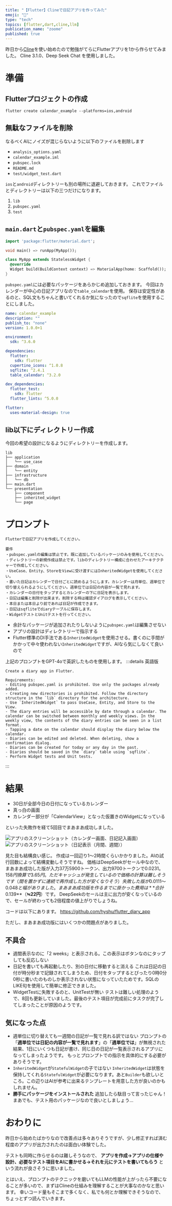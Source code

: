 ```yaml
---
title: "【Flutter】Clineで日記アプリを作ってみた"
emoji: "📖"
type: "tech"
topics: [flutter,dart,cline,llm]
publication_name: "zoome"
published: true
---
```


昨日から[Cline](https://github.com/cline/cline)を使い始めたので勉強がてらにFlutterアプリを1から作らせてみました。
Cline 3.1.0、Deep Seek Chat を使用しました。

# 準備
## Flutterプロジェクトの作成
```
flutter create calendar_example --platforms=ios,android
```

## 無駄なファイルを削除
なるべくAIにノイズが混じらないように以下のファイルを削除します
* `analysis_options.yaml`
* `calendar_example.iml`
* `pubspec.lock`
* `README.md`
* `test/widget_test.dart`

`ios`と`android`ディレクトリーも別の場所に退避しておきます。
これでファイルとディレクトリーは以下の三つだけになります。
1. `lib`
2. `pubspec.yaml`
3. `test`

## `main.dart`と`pubspec.yaml`を編集
```dart:main.dart
import 'package:flutter/material.dart';

void main() => runApp(MyApp());

class MyApp extends StatelessWidget {
  @override
  Widget build(BuildContext context) => MaterialApp(home: Scaffold());
}
```

`pubspec.yaml`には必要なパッケージをあらかじめ追加しておきます。
今回はカレンダーが中心の日記アプリなので`table_calendar`を使用。
保存は安定性があるのと、SQL文もちゃんと書いてくれるか気になったので`sqflite`を使用することにしました。
```dart:pubspec.yaml
name: calendar_example
description: ""
publish_to: "none"
version: 1.0.0+1

environment:
  sdk: ^3.6.0

dependencies:
  flutter:
    sdk: flutter
  cupertino_icons: ^1.0.8
  sqflite: ^2.4.1
  table_calendar: ^3.2.0

dev_dependencies:
  flutter_test:
    sdk: flutter
  flutter_lints: ^5.0.0

flutter:
  uses-material-design: true
```

## lib以下にディレクトリー作成
今回の希望の設計になるようにディレクトリーを作成します。
```
lib
├── application
│   └── use_case
├── domain
│   └── entity
├── infrastructure
│   └── db
├── main.dart
└── presentation
    ├── component
    ├── inherited_widget
    └── page
```

# プロンプト
```
Flutterで日記アプリを作成してください。

要件
・pubspec.yamlの編集は禁止です。既に追加しているパッケージのみを使用してください。
・ディレクトリーの新規作成は禁止です。libのディレクトリー構成に合わせたアーキテクチャーで作成してください。
・UseCase、Entity、StoreをViewに受け渡すにはInheritedWidgetを使用してください。
・書いた日記はカレンダーで日付ごとに読めるようにします。カレンダーは月単位、週単位で切り替えられるようにしてください。週単位では日記の内容が一覧で見れます。
・カレンダーの日付をタップするとカレンダーの下に日記を表示します。
・日記は編集と削除が出来ます。削除する時は確認ダイアログを表示してください。
・本日または本日より前であれば日記が作成できます。
・日記はsqfliteでdiaryテーブルに保存します。
・WidgetテストとUnitテストを行ってください。
```

* 余計なパッケージが追加されたりしないように`pubspec.yaml`は編集させない
* アプリの設計はディレクトリーで指示する
* Flutter標準のDI手法である`InheritedWidget`を使用させる。書くのに手間がかかって中々使われない`InheritedWidget`ですが、AIなら気にしなくて良いので

上記のプロンプトをGPT-4oで英訳したものを使用します。
:::details 英語版
```
Create a diary app in Flutter.

Requirements:
- Editing pubspec.yaml is prohibited. Use only the packages already added.
- Creating new directories is prohibited. Follow the directory structure in the `lib` directory for the architecture.
- Use `InheritedWidget` to pass UseCase, Entity, and Store to the View.
- The diary entries will be accessible by date through a calendar. The calendar can be switched between monthly and weekly views. In the weekly view, the contents of the diary entries can be seen in a list format.
- Tapping a date on the calendar should display the diary below the calendar.
- Diaries can be edited and deleted. When deleting, show a confirmation dialog.
- Diaries can be created for today or any day in the past.
- Diaries should be saved in the `diary` table using `sqflite`.
- Perform Widget tests and Unit tests.
```
:::

# 結果
* 30日が全部今日の日付になっているカレンダー
* 真っ白の画面
* カレンダー部分が「CalendarView」となった仮置きのWidgetになっている

といった失敗作を経て5回目でまあまあ成功しました。

![アプリのスクリーンショット（カレンダー画面、日記記入画面）](/images/phb83junjy.webp)
![アプリのスクリーンショット（日記表示（月間、週間））](/images/r2nu4iushu.webp)

見た目も結構良い感じ。
作成は一回辺り1〜2時間くらいかかりました。AIの試行回数によって結構変動しそうですね。
価格はDeepSeekがセール中なので、まあまあ成功した版が入力37万5900トークン、出力9700トークンで$0.0231。158円換算で3.65円。
ただキャッシュが発生しているので価格の計算は難しそうです（間を置かずに連続で再作成した方が安くなりそう）
失敗した版が$0.0111〜$0.048と幅がありました。
まあまあ成功版を作るまでに掛かった費用は**合計$0.139**（**≒22円**）です。
DeepSeekのセールは主に出力が安くなっているので、セールが終わっても2倍程度の値上がりでしょうね。

コードは以下にあります。
https://github.com/hyshu/flutter_diary_app

ただし、まあまあ成功版にはいくつかの問題点がありました。

## 不具合
* 週間表示なのに「2 weeks」と表示される。この表示はボタンなのにタップしても反応しない
* 日記を書いても再起動したり、別の日付に移動すると消える
これは日記の日付が時分秒まで記録されてしまうため、日付をタップするとぴったり0時0分0秒に書いたのものしか表示されない状態になっていたためです。SQLのLIKE句を使用して簡単に修正できました。
* WidgetTestに失敗するのと、UnitTestが無い
テストは難しい処理のようで、8回も更新していました。最後のテスト項目が完成前にタスクが完了してしまったことが原因のようです。

## 気になった点
* 週単位に切り替えても一週間の日記が一覧で見れる訳ではない
プロンプトの「**週単位では日記の内容が一覧で見れます**」の「**週単位では**」が無視された結果、1日にいくつも日記が書け、同じ日の日記が一覧表示されるアプリになってしまったようです。
もっとプロンプトでの指示を具体的にする必要がありそうです。
* `InheritedWidget`が`StatefulWidget`の子ではない
`InheritedWidget`は状態を保持してくれる`StatefulWidget`が必要になります。あと`Builder`も欲しいところ。この辺りはAIが参考に出来るテンプレートを用意した方が良いのかもしれません。
* **勝手にパッケージをインストールされた**
追加したら駄目って言ったじゃん！
まあでも、テスト用のパッケージなので良いとしましょう…

# おわりに
昨日から始めたばかりなので改善点は多々ありそうですが、少し修正すれば済む程度のアプリが出力されたのは面白い体験でした。

テストも同時に作らせるのは難しそうなので、
**アプリを作成→アプリの仕様や設計、必要なテスト項目をAIに書かせる→それを元にテストを書いてもらう**
という流れが良さそうに思いました。

とはいえ、プロンプトのテクニックを磨いてもLLMの性能が上がったら不要になることが多いので、まずはClineの仕組みを理解することが大事なのかなと思います。
幸いコード量もそこまで多くなく、私でも何とか理解できそうなので、ちょっとずつ読んでいきます。
